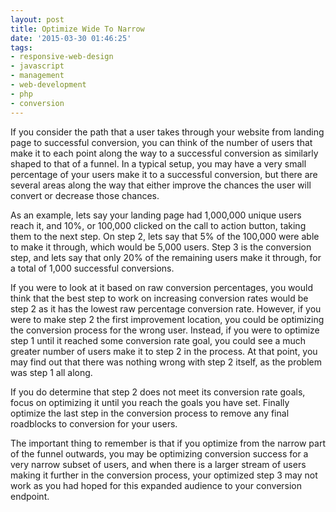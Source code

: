 ```yaml
---
layout: post
title: Optimize Wide To Narrow
date: '2015-03-30 01:46:25'
tags:
- responsive-web-design
- javascript
- management
- web-development
- php
- conversion
---
```


If you consider the path that a user takes through your website from landing page to successful conversion, you can think of the number of users that make it to each point along the way to a successful conversion as similarly shaped to that of a funnel. In a typical setup, you may have a very small percentage of your users make it to a successful conversion, but there are several areas along the way that either improve the chances the user will convert or decrease those chances.

As an example, lets say your landing page had 1,000,000 unique users reach it, and 10%, or 100,000 clicked on the call to action button, taking them to the next step. On step 2, lets say that 5% of the 100,000 were able to make it through, which would be 5,000 users. Step 3 is the conversion step, and lets say that only 20% of the remaining users make it through, for a total of 1,000 successful conversions. 

If you were to look at it based on raw conversion percentages, you would think that the best step to work on increasing conversion rates would be step 2 as it has the lowest raw percentage conversion rate. However, if you were to make step 2 the first improvement location, you could be optimizing the conversion process for the wrong user. Instead, if you were to optimize step 1 until it reached some conversion rate goal, you could see a much greater number of users make it to step 2 in the process. At that point, you may find out that there was nothing wrong with step 2 itself, as the problem was step 1 all along.

If you do determine that step 2 does not meet its conversion rate goals, focus on optimizing it until you reach the goals you have set. Finally optimize the last step in the conversion process to remove any final roadblocks to conversion for your users. 

The important thing to remember is that if you optimize from the narrow part of the funnel outwards, you may be optimizing conversion success for a very narrow subset of users, and when there is a larger stream of users making it further in the conversion process, your optimized step 3 may not work as you had hoped for this expanded audience to your conversion endpoint.